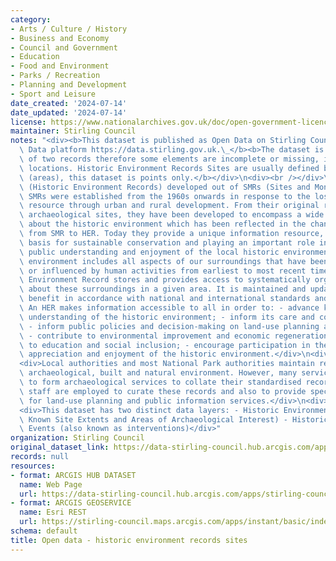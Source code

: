```yaml
---
category:
- Arts / Culture / History
- Business and Economy
- Council and Government
- Education
- Food and Environment
- Parks / Recreation
- Planning and Development
- Sport and Leisure
date_created: '2024-07-14'
date_updated: '2024-07-14'
license: https://www.nationalarchives.gov.uk/doc/open-government-licence/version/3/
maintainer: Stirling Council
notes: "<div><b>This dataset is published as Open Data on Stirling Council's Open\
  \ Data platform https://data.stirling.gov.uk.\_</b><b>The dataset is also an amalgamation\
  \ of two records therefore some elements are incomplete or missing, including site\
  \ locations. Historic Environment Records Sites are usually defined by polygons\
  \ (areas), this dataset is points only.</b></div>\n<div><br /></div>\n<div>HERs\
  \ (Historic Environment Records) developed out of SMRs (Sites and Monuments Records).\
  \ SMRs were established from the 1960s onwards in response to the loss of the archaeological\
  \ resource through urban and rural development. From their original remit of recording\
  \ archaeological sites, they have been developed to encompass a wide range of information\
  \ about the historic environment which has been reflected in the change of name\
  \ from SMR to HER. Today they provide a unique information resource, forming the\
  \ basis for sustainable conservation and playing an important role in informing\
  \ public understanding and enjoyment of the local historic environment. The historic\
  \ environment includes all aspects of our surroundings that have been built, formed\
  \ or influenced by human activities from earliest to most recent times. A Historic\
  \ Environment Record stores and provides access to systematically organised information\
  \ about these surroundings in a given area. It is maintained and updated for public\
  \ benefit in accordance with national and international standards and guidance.\
  \ An HER makes information accessible to all in order to: - advance knowledge and\
  \ understanding of the historic environment; - inform its care and conservation;\
  \ - inform public policies and decision-making on land-use planning and management;\
  \ - contribute to environmental improvement and economic regeneration; - contribute\
  \ to education and social inclusion; - encourage participation in the exploration,\
  \ appreciation and enjoyment of the historic environment.</div>\n<div><br /></div>\n\
  <div>Local authorities and most National Park authorities maintain records of the\
  \ archaeological, built and natural environment. However, many services group together\
  \ to form archaeological services to collate their standardised records. Specialist\
  \ staff are employed to curate these records and also to provide specialist advice\
  \ for land-use planning and public information services.</div>\n<div><br /></div>\n\
  <div>This dataset has two distinct data layers: - Historic Environment Sites (including\
  \ Known Site Extents and Areas of Archaeological Interest) - Historic Environment\
  \ Events (also known as interventions)</div>"
organization: Stirling Council
original_dataset_link: https://data-stirling-council.hub.arcgis.com/apps/stirling-council::open-data-historic-environment-records-sites-2
records: null
resources:
- format: ARCGIS HUB DATASET
  name: Web Page
  url: https://data-stirling-council.hub.arcgis.com/apps/stirling-council::open-data-historic-environment-records-sites-2
- format: ARCGIS GEOSERVICE
  name: Esri REST
  url: https://stirling-council.maps.arcgis.com/apps/instant/basic/index.html?appid=52afc97f331f4b25b7fd18cc475af172
schema: default
title: Open data - historic environment records sites
---
```

